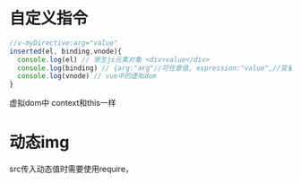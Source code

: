 
# 自定义指令
```javascript
//v-myDirective:arg="value"
inserted(el, binding,vnode){
  console.log(el) // 原生js元素对象 <div>value</div>
  console.log(binding) // {arg:"arg"//可任意值, expression:"value",//变量名 value:"",//变量的值}
  console.log(vnode) // vue中的虚拟dom
}
```
虚拟dom中 context和this一样

# 动态img
src传入动态值时需要使用require，
